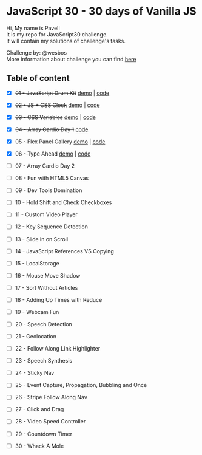 # JavaScript 30 - 30 days of Vanilla JS

Hi, My name is Pavel!  
It is my repo for JavaScript30 challenge.  
It will contain my solutions of challenge's tasks.

Challenge by: @wesbos  
More information about challenge you can find [here](https://javascript30.com/)

## Table of content

- [x] ~~01 - JavaScript Drum Kit~~ 
  [demo](http://calculating-circle.surge.sh/) |
  [code](https://github.com/Golubkov-P/JavaScript30/tree/master/01%20-%20JavaScript%20Drum%20Kit)
- [x] ~~02 - JS + CSS Clock~~
  [demo](http://naughty-cork.surge.sh/) |
  [code](https://github.com/Golubkov-P/JavaScript30/tree/master/02%20-%20JS%20%2B%20CSS%20Clock)
- [x] ~~03 - CSS Variables~~
  [demo](http://illegal-night.surge.sh) |
  [code](https://github.com/Golubkov-P/JavaScript30/tree/master/03%20-%20CSS%20Variables)
- [x] ~~04 - Array Cardio Day 1~~
  [code](https://github.com/Golubkov-P/JavaScript30/tree/master/04%20-%20Array%20Cardio%20Day%201)
- [x] ~~05 - Flex Panel Gallery~~
  [demo](http://small-punishment.surge.sh/) |
  [code](https://github.com/Golubkov-P/JavaScript30/tree/master/05%20-%20Flex%20Panel%20Gallery)
- [x] ~~06 - Type Ahead~~
  [demo](http://old-fashioned-price.surge.sh/) |
  [code](https://github.com/Golubkov-P/JavaScript30/tree/master/06%20-%20Type%20Ahead)
- [ ] 07 - Array Cardio Day 2
- [ ] 08 - Fun with HTML5 Canvas
- [ ] 09 - Dev Tools Domination
- [ ] 10 - Hold Shift and Check Checkboxes	
- [ ] 11 - Custom Video Player	
- [ ] 12 - Key Sequence Detection
- [ ] 13 - Slide in on Scroll
- [ ] 14 - JavaScript References VS Copying
- [ ] 15 - LocalStorage
- [ ] 16 - Mouse Move Shadow
- [ ] 17 - Sort Without Articles
- [ ] 18 - Adding Up Times with Reduce
- [ ] 19 - Webcam Fun
- [ ] 20 - Speech Detection	
- [ ] 21 - Geolocation	
- [ ] 22 - Follow Along Link Highlighter	
- [ ] 23 - Speech Synthesis	
- [ ] 24 - Sticky Nav	
- [ ] 25 - Event Capture, Propagation, Bubbling and Once
- [ ] 26 - Stripe Follow Along Nav	
- [ ] 27 - Click and Drag
- [ ] 28 - Video Speed Controller
- [ ] 29 - Countdown Timer
- [ ] 30 - Whack A Mole


